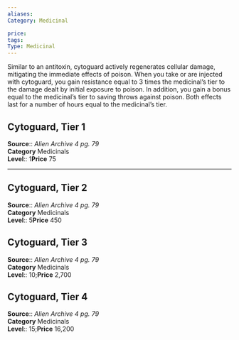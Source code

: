 ```yaml
---
aliases: 
Category: Medicinal

price:  
tags: 
Type: Medicinal
---
```

Similar to an antitoxin, cytoguard actively regenerates cellular damage, mitigating the immediate effects of poison. When you take or are injected with cytoguard, you gain resistance equal to 3 times the medicinal’s tier to the damage dealt by initial exposure to poison. In addition, you gain a bonus equal to the medicinal’s tier to saving throws against poison. Both effects last for a number of hours equal to the medicinal’s tier.  

## Cytoguard, Tier 1

**Source**:: _Alien Archive 4 pg. 79_  
**Category** Medicinals  
**Level**:: 1**Price** 75

---

## Cytoguard, Tier 2

**Source**:: _Alien Archive 4 pg. 79_  
**Category** Medicinals  
**Level**:: 5**Price** 450

## Cytoguard, Tier 3

**Source**:: _Alien Archive 4 pg. 79_  
**Category** Medicinals  
**Level**:: 10;**Price** 2,700

## Cytoguard, Tier 4

**Source**:: _Alien Archive 4 pg. 79_  
**Category** Medicinals  
**Level**:: 15;**Price** 16,200
